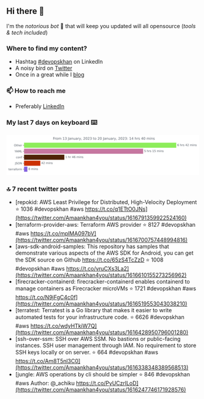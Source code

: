 <!--- [![Hits](https://hits.seeyoufarm.com/api/count/incr/badge.svg?url=https%3A%2F%2Fgithub.com%2Fakhan4u%2Fhit-counter&count_bg=%2379C83D&title_bg=%23555555&icon=&icon_color=%23E7E7E7&title=visits&edge_flat=false)](https://hits.seeyoufarm.com) --->

## Hi there 👋

I'm the _notorious bot_ 🤣 that will keep you updated will all opensource (_tools & tech included_) 

### Where to find my content?

* Hashtag [#devopskhan](https://www.linkedin.com/feed/hashtag/devopskhan) on LinkedIn
* A noisy bird on [Twitter](https://twitter.com/Amaankhan4you)
* Once in a great while I [blog](https://linuxparrot.netlify.app) 


### 📫 **How to reach me**

* Preferably [LinkedIn](https://www.linkedin.com/in/amaan-khan-linux-ninja)

### My last 7 days on keyboard ⌨️

<img src="https://github.com/akhan4u/akhan4u/blob/main/images/stat.svg" alt="Amaan's Wakatime Activity!"/>

### 🔝 7 recent twitter posts
<!-- DEVDOJO:START -->
- [repokid: AWS Least Privilege for Distributed, High-Velocity Deployment
⭐️ 1036
#devopskhan #aws
https://t.co/q1ETtO0JNs](https://twitter.com/Amaankhan4you/status/1616791359922524160)
- [terraform-provider-aws: Terraform AWS provider
⭐️ 8127
#devopskhan #aws
https://t.co/mplMA097bV](https://twitter.com/Amaankhan4you/status/1616700757448994816)
- [aws-sdk-android-samples: This repository has samples that demonstrate various aspects of the AWS SDK for Android, you can get the SDK source on Github https://t.co/65zS4TcZzD
⭐️ 1008
#devopskhan #aws
https://t.co/vruCXs3La2](https://twitter.com/Amaankhan4you/status/1616610155273256962)
- [firecracker-containerd: firecracker-containerd enables containerd to manage containers as Firecracker microVMs
⭐️ 1721
#devopskhan #aws
https://t.co/N9jFgC4c0f](https://twitter.com/Amaankhan4you/status/1616519553043038210)
- [terratest:  Terratest is a Go library that makes it easier to write automated tests for your infrastructure code.
⭐️ 6626
#devopskhan #aws
https://t.co/wdyHTkiW7Q](https://twitter.com/Amaankhan4you/status/1616428950796001280)
- [ssh-over-ssm: SSH over AWS SSM. No bastions or public-facing instances. SSH user management through IAM. No requirement to store SSH keys locally or on server.
⭐️ 664
#devopskhan #aws
https://t.co/Am8T5nl3C0](https://twitter.com/Amaankhan4you/status/1616338348389568513)
- [jungle: AWS operations by cli should be simpler
⭐️ 846
#devopskhan #aws
Author: @_achiku
https://t.co/PyUCzrlLoD](https://twitter.com/Amaankhan4you/status/1616247746171928576)
<!-- DEVDOJO:END -->

<!-- ![Amaan's GitHub stats](https://github-readme-stats.vercel.app/api?username=akhan4u&count_private=true&show_icons=true&hide=contribs) -->
